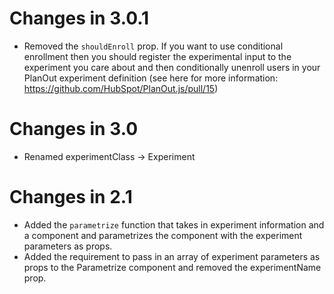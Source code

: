 # Changes in 3.0.1
- Removed the ```shouldEnroll``` prop. If you want to use conditional enrollment then you should register the experimental input to the experiment you care about and then conditionally unenroll users in your PlanOut experiment definition (see here for more information: https://github.com/HubSpot/PlanOut.js/pull/15)

# Changes in 3.0
- Renamed experimentClass -> Experiment

# Changes in 2.1
- Added the ```parametrize``` function that takes in experiment information and a component and parametrizes the component with the experiment parameters as props.
- Added the requirement to pass in an array of experiment parameters as props to the Parametrize component and removed the experimentName prop.
